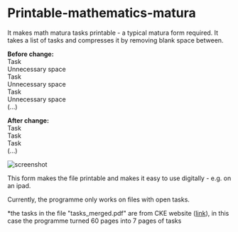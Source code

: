 # Printable-mathematics-matura

It makes math matura tasks printable - a typical matura form required. It takes a list of tasks and compresses it by removing blank space between.

<b>Before change:</b> <br />
Task <br />
Unnecessary space <br />
Task <br />
Unnecessary space <br />
Task <br />
Unnecessary space <br />
(...) <br />

<b>After change:</b> <br />
Task <br />
Task <br />
Task <br />
(...)  <br />

![screenshot](https://user-images.githubusercontent.com/120416913/209291518-4d2f6f23-e240-44a4-95b6-f2e83ffaab3d.png)

This form makes the file printable and makes it easy to use digitally - e.g. on an ipad.

Currently, the programme only works on files with open tasks.

*the tasks in the file "tasks_merged.pdf" are from CKE website (<a href="https://cke.gov.pl/images/_EGZAMIN_MATURALNY_OD_2023/materialy_dodatkowe/matematyka/Matematyka%20-%20zbior%20zadan%20na%20poziomie%20rozszerzonym.pdf" target="_blank">link</a>), in this case the programme turned 60 pages into 7 pages of tasks
